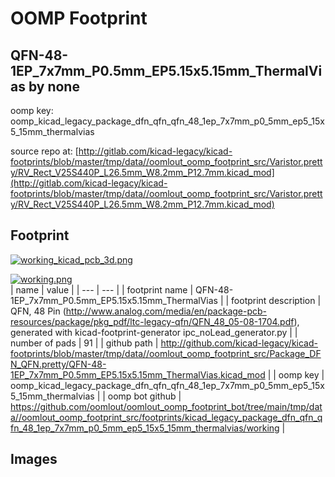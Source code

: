 # OOMP Footprint  
## QFN-48-1EP_7x7mm_P0.5mm_EP5.15x5.15mm_ThermalVias  by none  
  
oomp key: oomp_kicad_legacy_package_dfn_qfn_qfn_48_1ep_7x7mm_p0_5mm_ep5_15x5_15mm_thermalvias  
  
source repo at: [http://gitlab.com/kicad-legacy/kicad-footprints/blob/master/tmp/data//oomlout_oomp_footprint_src/Varistor.pretty/RV_Rect_V25S440P_L26.5mm_W8.2mm_P12.7mm.kicad_mod](http://gitlab.com/kicad-legacy/kicad-footprints/blob/master/tmp/data//oomlout_oomp_footprint_src/Varistor.pretty/RV_Rect_V25S440P_L26.5mm_W8.2mm_P12.7mm.kicad_mod)  
## Footprint  
  
[![working_kicad_pcb_3d.png](working_kicad_pcb_3d_600.png)](working_kicad_pcb_3d.png)  
  
[![working.png](working_600.png)](working.png)  
| name | value | 
| --- | --- | 
| footprint name | QFN-48-1EP_7x7mm_P0.5mm_EP5.15x5.15mm_ThermalVias | 
| footprint description | QFN, 48 Pin (http://www.analog.com/media/en/package-pcb-resources/package/pkg_pdf/ltc-legacy-qfn/QFN_48_05-08-1704.pdf), generated with kicad-footprint-generator ipc_noLead_generator.py | 
| number of pads | 91 | 
| github path | http://github.com/kicad-legacy/kicad-footprints/blob/master/tmp/data//oomlout_oomp_footprint_src/Package_DFN_QFN.pretty/QFN-48-1EP_7x7mm_P0.5mm_EP5.15x5.15mm_ThermalVias.kicad_mod | 
| oomp key | oomp_kicad_legacy_package_dfn_qfn_qfn_48_1ep_7x7mm_p0_5mm_ep5_15x5_15mm_thermalvias | 
| oomp bot github | https://github.com/oomlout/oomlout_oomp_footprint_bot/tree/main/tmp/data//oomlout_oomp_footprint_src/footprints/kicad_legacy_package_dfn_qfn_qfn_48_1ep_7x7mm_p0_5mm_ep5_15x5_15mm_thermalvias/working | 
## Images  
